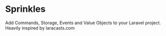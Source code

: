 Sprinkles
=========

Add Commands, Storage, Events and Value Objects to your Laravel project. Heavily inspired by laracasts.com
